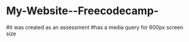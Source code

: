 # My-Website--Freecodecamp-
#it was created as an assessment
#has a media query for 600px screen size

